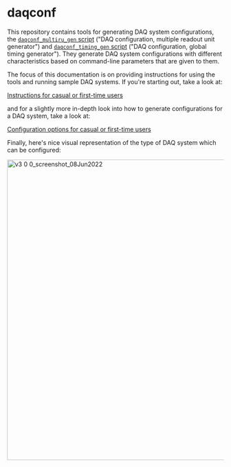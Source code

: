 # daqconf

This repository contains tools for generating DAQ system configurations, the [`daqconf_multiru_gen` script](https://github.com/DUNE-DAQ/daqconf/blob/develop/scripts/daqconf_multiru_gen) ("DAQ configuration, multiple readout unit generator") and [`daqconf_timing_gen` script](https://github.com/DUNE-DAQ/daqconf/blob/develop/scripts/daqconf_timing_gen) ("DAQ configuration, global timing generator"). They generate DAQ system configurations with different characteristics based on command-line parameters that are given to them. 

The focus of this documentation is on providing instructions for using the tools and running sample DAQ systems. If you're starting out, take a look at:

[Instructions for casual or first-time users](InstructionsForCasualUsers.md)

and for a slightly more in-depth look into how to generate configurations for a DAQ system, take a look at:

[Configuration options for casual or first-time users](ConfigurationsForCasualUsers.md)

Finally, here's nice visual representation of the type of DAQ system which can be configured: 


<img width="697" alt="v3 0 0_screenshot_08Jun2022" src="https://user-images.githubusercontent.com/36311946/172657352-20db6334-13b6-4dd5-9e99-ef989ad6a4af.png">
